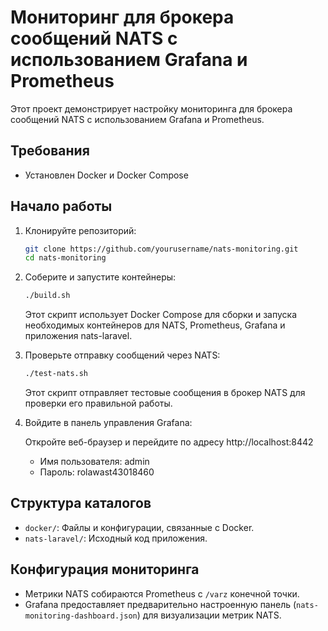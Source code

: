 # Мониторинг для брокера сообщений NATS с использованием Grafana и Prometheus

Этот проект демонстрирует настройку мониторинга для брокера сообщений NATS с использованием Grafana и Prometheus.

## Требования

- Установлен Docker и Docker Compose

## Начало работы

1. Клонируйте репозиторий:

    ```bash
    git clone https://github.com/yourusername/nats-monitoring.git
    cd nats-monitoring
    ```

2. Соберите и запустите контейнеры:

    ```bash
    ./build.sh
    ```

    Этот скрипт использует Docker Compose для сборки и запуска необходимых контейнеров для NATS, Prometheus, Grafana и приложения nats-laravel.

3. Проверьте отправку сообщений через NATS:

    ```bash
    ./test-nats.sh
    ```

    Этот скрипт отправляет тестовые сообщения в брокер NATS для проверки его правильной работы.

4. Войдите в панель управления Grafana:

    Откройте веб-браузер и перейдите по адресу http://localhost:8442

    - Имя пользователя: admin
    - Пароль: rolawast43018460

## Структура каталогов

- `docker/`: Файлы и конфигурации, связанные с Docker.
- `nats-laravel/`: Исходный код приложения.

## Конфигурация мониторинга

- Метрики NATS собираются Prometheus с `/varz` конечной точки.
- Grafana предоставляет предварительно настроенную панель (`nats-monitoring-dashboard.json`) для визуализации метрик NATS.
